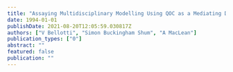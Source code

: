 ```yaml
---
title: "Assaying Multidisciplinary Modelling Using QOC as a Mediating Design Expression: The EuroCODE AV Exemplar"
date: 1994-01-01
publishDate: 2021-08-20T12:05:59.030817Z
authors: ["V Bellotti", "Simon Buckingham Shum", "A MacLean"]
publication_types: ["0"]
abstract: ""
featured: false
publication: ""
---
```


